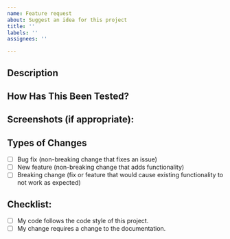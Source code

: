 ```yaml
---
name: Feature request
about: Suggest an idea for this project
title: ''
labels: ''
assignees: ''

---
```


## Description
<!--- Describe your changes in detail -->

## How Has This Been Tested?
<!--- Please describe in detail how you tested your changes. -->

## Screenshots (if appropriate):

## Types of Changes
<!--- What types of changes does your code introduce? Put an `x` in all the boxes that apply: -->
- [ ] Bug fix (non-breaking change that fixes an issue)
- [ ] New feature (non-breaking change that adds functionality)
- [ ] Breaking change (fix or feature that would cause existing functionality to not work as expected)

## Checklist:
<!--- Go over all the following points, and put an `x` in all the boxes that apply. -->
- [ ] My code follows the code style of this project.
- [ ] My change requires a change to the documentation.
